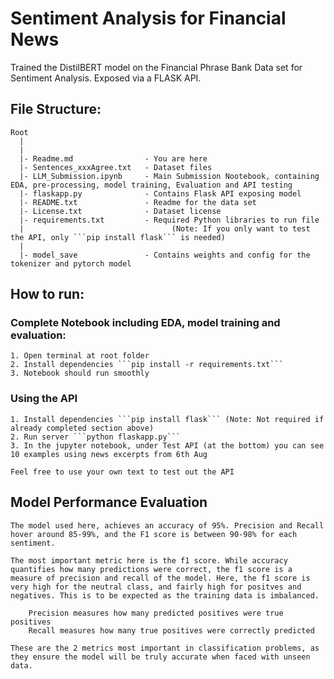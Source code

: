 # Sentiment Analysis for Financial News

Trained the DistilBERT model on the Financial Phrase Bank Data set for Sentiment Analysis. Exposed via a FLASK API. 

## File Structure:
    Root
      |
      |
      |- Readme.md                - You are here
      |- Sentences_xxxAgree.txt   - Dataset files
      |- LLM_Submission.ipynb     - Main Submission Nootebook, containing EDA, pre-processing, model training, Evaluation and API testing
      |- flaskapp.py              - Contains Flask API exposing model
      |- README.txt               - Readme for the data set
      |- License.txt              - Dataset license
      |- requirements.txt         - Required Python libraries to run file 
      |                                 (Note: If you only want to test the API, only ```pip install flask``` is needed)
      |
      |- model_save               - Contains weights and config for the tokenizer and pytorch model

## How to run:

### Complete Notebook including EDA, model training and evaluation:
    1. Open terminal at root folder
    2. Install dependencies ```pip install -r requirements.txt```
    3. Notebook should run smoothly

### Using the API
    1. Install dependencies ```pip install flask``` (Note: Not required if already completed section above)
    2. Run server ```python flaskapp.py```
    3. In the jupyter notebook, under Test API (at the bottom) you can see 10 examples using news excerpts from 6th Aug
    
    Feel free to use your own text to test out the API

## Model Performance Evaluation
    The model used here, achieves an accuracy of 95%. Precision and Recall hover around 85-99%, and the F1 score is between 90-98% for each sentiment.

    The most important metric here is the f1 score. While accuracy quantifies how many predictions were correct, the f1 score is a measure of precision and recall of the model. Here, the f1 score is very high for the neutral class, and fairly high for positves and negatives. This is to be expected as the training data is imbalanced.

        Precision measures how many predicted positives were true positives
        Recall measures how many true positives were correctly predicted

    These are the 2 metrics most important in classification problems, as they ensure the model will be truly accurate when faced with unseen data.
